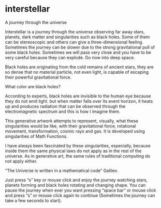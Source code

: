 # interstellar
A journey through the universe 

Interstellar is a journey through the universe observing far away stars, planets, dark matter and singularities such as black holes. Some of them can be stereoscopic and others can give a three-dimensional feeling. Sometimes the journey can be slower due to the strong gravitational pull of some black holes. Sometimes we will pass very close and you have to be very careful because they can explode. Go now into deep space.

Black holes are originating from the cold remains of ancient stars, they are so dense that no material particle, not even light, is capable of escaping their powerful gravitational force.

What color are black holes?

According to experts, black holes are invisible to the human eye because they do not emit light. but when matter falls over its event horizon, it heats up and produces radiation that can be observed through the electromagnetic spectrum and this is how I imagine them.

This generative artwork attempts to represent, visually, what these singularities would be like, with their gravitational force, rotational movement, transformation, cosmic rays and gas. It is developed using singularities of Math Functions.

I have always been fascinated by these singularities, especially, because inside them the same physical laws do not apply as in the rest of the universe. As in generative art, the same rules of traditional computing do not apply either.

“The Universe is written in a mathematical code” Galileo.

Just press “s” key or mouse click and enjoy the journey watching stars, planets forming and black holes rotating and changing shape. You can pause the journey when ever you want pressing “space bar” or mouse click and press “s” or mouse click again to continue (Sometimes the journey can take a few seconds to start).
